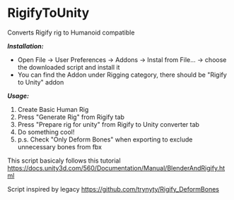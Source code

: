 # RigifyToUnity
Converts Rigify rig to Humanoid compatible  

**_Installation:_** 
- Open File -> User Preferences -> Addons -> Instal from File... -> choose the downloaded script and install it
- You can find the Addon under Rigging category, there should be "Rigify to Unity" addon

**_Usage:_** 
1) Create Basic Human Rig
2) Press "Generate Rig" from Rigify tab
3) Press "Prepare rig for unity" from Rigify to Unity converter tab
4) Do something cool!
5) p.s. Check "Only Deform Bones" when exporting to exclude unnecessary bones from fbx

This script basicaly follows this tutorial  
https://docs.unity3d.com/560/Documentation/Manual/BlenderAndRigify.html

Script inspired by legacy https://github.com/trynyty/Rigify_DeformBones  
